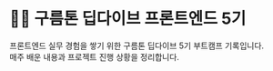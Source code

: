 # 🏄‍♀️ 구름톤 딥다이브 프론트엔드 5기

프론트엔드 실무 경험을 쌓기 위한 구름톤 딥다이브 5기 부트캠프 기록입니다.  
매주 배운 내용과 프로젝트 진행 상황을 정리합니다.
